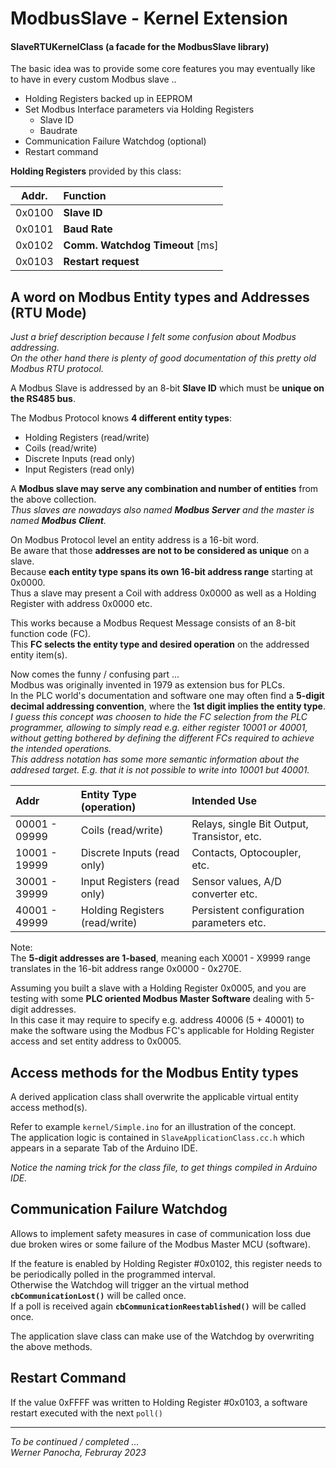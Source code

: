 # ModbusSlave - Kernel Extension

#### SlaveRTUKernelClass (a facade for the ModbusSlave library)

The basic idea was to provide some core features you may eventually like to have in every custom Modbus slave ..

* Holding Registers backed up in EEPROM
* Set Modbus Interface parameters via Holding Registers
	* Slave ID
	* Baudrate
* Communication Failure Watchdog (optional)
* Restart command

**Holding Registers** provided by this class:

| Addr.     | Function                       |
|-----------|:-------------------------------|  
| 0x0100    | __Slave ID__                   |  
| 0x0101    | __Baud Rate__                  |  
| 0x0102    | __Comm. Watchdog Timeout__ [ms]|  
| 0x0103    | __Restart request__            |  

## A word on Modbus Entity types and Addresses (RTU Mode)

_Just a brief description because I felt some confusion about Modbus addressing._   
_On the other hand there is plenty of good documentation of this pretty old Modbus RTU protocol._

A Modbus Slave is addressed by an 8-bit __Slave ID__ which must be __unique on the RS485 bus__.

The Modbus Protocol knows  __4 different entity types__:

* Holding Registers (read/write)
* Coils (read/write)
* Discrete Inputs (read only)
* Input Registers (read only)

A __Modbus slave may serve any combination and number of entities__ from the above collection.  
_Thus slaves are nowadays also named **Modbus Server** and the master is named **Modbus Client**._  

On Modbus Protocol level an entity address is a 16-bit word.  
Be aware that those __addresses are not to be considered as unique__ on a slave.  
Because __each entity type spans its own 16-bit address range__ starting at 0x0000.  
Thus a slave may present a Coil with address 0x0000 as well as a Holding Register with address 0x0000 etc.

This works because a Modbus Request Message consists of an 8-bit function code (FC).  
This __FC selects the entity type and desired operation__ on the addressed entity item(s).

Now comes the funny / confusing part ...  
Modbus was originally invented in 1979 as extension bus for PLCs.  
In the PLC world's documentation and software one may often find a __5-digit decimal addressing convention__, where the __1st digit implies the entity type__.  
_I guess this concept was choosen to hide the FC selection from the PLC programmer, allowing to simply read e.g. either register 10001 or 40001, without getting bothered by defining the different FCs required to achieve the intended operations.  
This address notation has some more semantic information about the addresed target. E.g. that it is not possible to write into 10001 but 40001._

| Addr           | Entity Type (operation)        |  Intended Use                               |
|:---------------|:-------------------------------|:--------------------------------------------|
|00001 - 09999   | Coils (read/write)             | Relays, single Bit Output, Transistor, etc. |
|10001 - 19999   | Discrete Inputs (read only)    | Contacts, Optocoupler, etc.                 |
|30001 - 39999   | Input Registers (read only)    | Sensor values, A/D converter etc.           |
|40001 - 49999   | Holding Registers (read/write) | Persistent configuration parameters etc.    |

Note:  
The __5-digit addresses are 1-based__, meaning each X0001 - X9999 range translates in the 16-bit address range 0x0000 - 0x270E.

Assuming you built a slave with a Holding Register 0x0005, and you are testing with some __PLC oriented Modbus Master Software__ dealing with 5-digit addresses.  
In this case it may require to specify e.g. address 40006 (5 + 40001) to make the software using the Modbus FC's applicable for Holding Register access and set entity address to 0x0005.  



## Access methods for the Modbus Entity types
A derived application class shall overwrite the applicable virtual entity access method(s).

Refer to example ```kernel/Simple.ino``` for an illustration of the concept.  
The application logic is contained in ```SlaveApplicationClass.cc.h``` 
which appears in a separate Tab of the Arduino IDE.  

_Notice the naming trick for the class file, to get things compiled in Arduino IDE._   





## Communication Failure Watchdog 
Allows to implement safety measures in case of communication loss due due broken wires or some 
failure of the Modbus Master MCU (software).

If the feature is enabled by Holding Register #0x0102, this register needs to be periodically polled
in the programmed interval.  
Otherwise the Watchdog will trigger an the virtual method  **```cbCommunicationLost()```**  will be called once.  
If a poll is received again **```cbCommunicationReestablished()```** will be called once.

The application slave class can make use of the Watchdog by overwriting the above methods.


## Restart Command  

If the value 0xFFFF was written to Holding Register #0x0103, a software restart executed with the next ```poll()```  



-------------------------------------------------------------

_To be continued / completed ..._     
_Werner Panocha, Februray 2023_  


